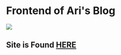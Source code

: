 <h1> Frontend of Ari's Blog </h1>
<img src='https://southernboy.onrender.com/static/media/ari.fea7515b195731d6e066.jpg'>
<h2>Site is Found <a href='southernboy.render.com'>HERE</a></h2>

